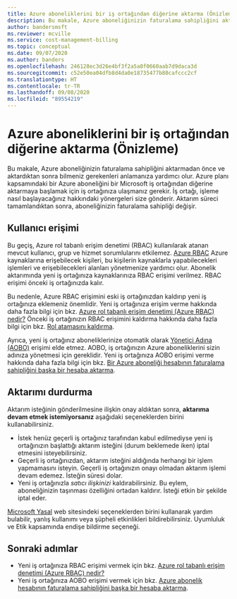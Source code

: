 ```yaml
---
title: Azure aboneliklerini bir iş ortağından diğerine aktarma (Önizleme)
description: Bu makale, Azure aboneliğinizin faturalama sahipliğini aktarmadan önce ve aktardıktan sonra bilmeniz gerekenleri anlamanıza yardımcı olur.
author: bandersmsft
ms.reviewer: mcville
ms.service: cost-management-billing
ms.topic: conceptual
ms.date: 09/07/2020
ms.author: banders
ms.openlocfilehash: 246128ec3d26e4bf3f2a5a8f0660aab7d9daca3d
ms.sourcegitcommit: c52e50ea04dfb8d4da0e18735477b80cafccc2cf
ms.translationtype: HT
ms.contentlocale: tr-TR
ms.lasthandoff: 09/08/2020
ms.locfileid: "89554219"
---
```

# <a name="transfer-azure-subscriptions-from-one-partner-to-another-preview"></a>Azure aboneliklerini bir iş ortağından diğerine aktarma (Önizleme)

Bu makale, Azure aboneliğinizin faturalama sahipliğini aktarmadan önce ve aktardıktan sonra bilmeniz gerekenleri anlamanıza yardımcı olur. Azure planı kapsamındaki bir Azure aboneliğini bir Microsoft iş ortağından diğerine aktarmaya başlamak için iş ortağınıza ulaşmanız gerekir. İş ortağı, işleme nasıl başlayacağınız hakkındaki yönergeleri size gönderir. Aktarım süreci tamamlandıktan sonra, aboneliğinizin faturalama sahipliği değişir.

## <a name="user-access"></a>Kullanıcı erişimi

Bu geçiş, Azure rol tabanlı erişim denetimi (RBAC) kullanılarak atanan mevcut kullanıcı, grup ve hizmet sorumlularını etkilemez. [Azure RBAC](../../role-based-access-control/overview.md) Azure kaynaklarına erişebilecek kişileri, bu kişilerin kaynaklarla yapabilecekleri işlemleri ve erişebilecekleri alanları yönetmenize yardımcı olur. Abonelik aktarımında yeni iş ortağınıza kaynaklarınıza RBAC erişimi verilmez. RBAC erişimi önceki iş ortağınızda kalır.

Bu nedenle, Azure RBAC erişimini eski iş ortağınızdan kaldırıp yeni iş ortağınıza eklemeniz önemlidir. Yeni iş ortağınıza erişim verme hakkında daha fazla bilgi için bkz. [Azure rol tabanlı erişim denetimi (Azure RBAC) nedir?](../../role-based-access-control/overview.md) Önceki iş ortağınızın RBAC erişimini kaldırma hakkında daha fazla bilgi için bkz. [Rol atamasını kaldırma](../../role-based-access-control/role-assignments-portal.md#remove-a-role-assignment).

Ayrıca, yeni iş ortağınız aboneliklerinize otomatik olarak [Yönetici Adına (AOBO)](https://channel9.msdn.com/Series/cspdev/Module-11-Admin-On-Behalf-Of-AOBO) erişimi elde etmez. AOBO, iş ortağınızın Azure aboneliklerini sizin adınıza yönetmesi için gereklidir. Yeni iş ortağınıza AOBO erişimi verme hakkında daha fazla bilgi için bkz. [Bir Azure aboneliği hesabının faturalama sahipliğini başka bir hesaba aktarma](billing-subscription-transfer.md).

## <a name="stop-a-transfer"></a>Aktarımı durdurma

Aktarım isteğinin gönderilmesine ilişkin onay aldıktan sonra, **aktarıma devam etmek istemiyorsanız** aşağıdaki seçeneklerden birini kullanabilirsiniz.

- İstek henüz geçerli iş ortağınız tarafından kabul edilmediyse yeni iş ortağınızın başlattığı aktarım isteğini (durum beklemede iken) iptal etmesini isteyebilirsiniz.
- Geçerli iş ortağınızdan, aktarım isteğini aldığında herhangi bir işlem yapmamasını isteyin. Geçerli iş ortağınızın onayı olmadan aktarım işlemi devam edemez. İsteğin süresi dolar.
- Yeni iş ortağınızla _satıcı ilişkinizi_ kaldırabilirsiniz. Bu eylem, aboneliğinizin taşınması özelliğini ortadan kaldırır. İsteği etkin bir şekilde iptal eder.

[Microsoft Yasal](https://www.microsoft.com/legal/) web sitesindeki seçeneklerden birini kullanarak yardım bulabilir, yanlış kullanımı veya şüpheli etkinlikleri bildirebilirsiniz. Uyumluluk ve Etik kapsamında endişe bildirme seçeneği.

## <a name="next-steps"></a>Sonraki adımlar

- Yeni iş ortağınıza RBAC erişimi vermek için bkz. [Azure rol tabanlı erişim denetimi (Azure RBAC) nedir?](../../role-based-access-control/overview.md)
- Yeni iş ortağınıza AOBO erişimi vermek için bkz. [Azure abonelik hesabının faturalama sahipliğini başka bir hesaba aktarma](billing-subscription-transfer.md).